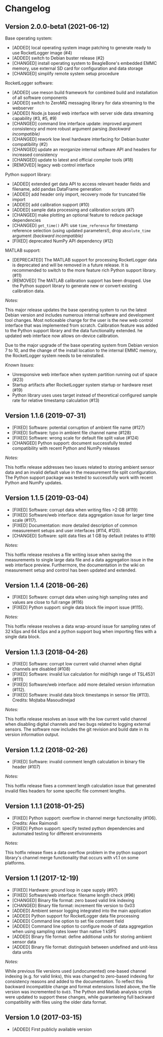 # Changelog


## Version 2.0.0-beta1 (2021-06-12)

Base operating system:
* [ADDED] local operating system image patching to generate ready to use RocketLogger image (#4)
* [ADDED] switch to Debian buster release (#2)
* [CHANGED] install operating system to BeagleBone's embedded EMMC memory, use external SD card for configuration and data storage
* [CHANGED] simplify remote system setup procedure

RocketLogger software:
* [ADDED] use meson build framework for combined build and installation of all software components
* [ADDED] switch to ZeroMQ messaging library for data streaming to the webserver
* [ADDED] Node.js based web interface with server side data streaming capability (#3, #5, #9)
* [CHANGED] command line interface update: improved argument consistency and more robust argument parsing _(backward incompatible)_
* [CHANGED] rework low level hardware interfacing for Debian buster compatibility (#2)
* [CHANGED] update an reorganize internal software API and headers for increased consistency
* [CHANGED] update to latest and official compiler tools (#18)
* [REMOVED] legacy web control interface

Python support library:
* [ADDED] extended get data API to access relevant header fields and filename, add pandas DataFrame generation
* [ADDED] add header only import, recovery mode for truncated file import
* [ADDED] add calibration support (#10)
* [ADDED] sample data processing and calibration scripts (#7)
* [CHANGED] make plotting an optional feature to reduce package dependencies
* [CHANGED] `get_time()` API: use `time_reference` for timestamp reference selection (using updated parameters!), drop `absolute_time` argument _(backward incompatible)_
* [FIXED] deprecated NumPy API dependency (#12)

MATLAB support:
* [DEPRECATED] The MATLAB support for processing RocketLogger data is deprecated and will be removed in a future release. It is recommended to switch to the more feature rich Python support library. (#11)
* [REMOVED] The MATLAB calibration support has been dropped. Use the Python support library to generate new or convert existing calibration data.


_Notes:_

This major release updates the base operating system to run the latest Debian version and includes numerous internal software and development tool changes. Most noticeable change for the user is the new web control interface that was implemented from scratch.
Calibration feature was added to the Python support library and the data functionality extended. he updated web interface now allows on-device calibration.

Due to the major upgrade of the base operating system from Debian version 7 to 10, and the change of the install location to the internal EMMC memory, the RocketLogger system needs to be reinstalled.


_Known Issues:_

* Unresponsive web interface when system partition running out of space (#23)
* Startup artifacts after RocketLogger system startup or hardware reset (#19)
* Python library uses uses target instead of theoretical configured sample rate for relative timestamp calculation (#13)



## Version 1.1.6 (2019-07-31)

* [FIXED] Software: potential corruption of ambient file name (#127)
* [FIXED] Software: typo in ambient file channel name (#128)
* [FIXED] Software: wrong scale for default file split value (#124)
* [CHANGED] Python support: document successfully tested compatibility with recent Python and NumPy releases

_Notes:_

This hotfix release addresses two issues related to storing ambient sensor data and an invalid default value in the measurement file split configuration. The Python support package was tested to successfully work with recent Python and NumPy updates.


## Version 1.1.5 (2019-03-04)

* [FIXED] Software: corrupt data when writing files >2 GB (#119)
* [FIXED] Software/web interface: data aggregation issue for larger time scale (#117).
* [FIXED] Documentation: more detailed description of common measurement setups and user interfaces (#114, #120).
* [CHANGED] Software: split data files at 1 GB by default (relates to #119)

_Notes:_

This hotfix release resolves a file writing issue when saving the measurements to single large data file and a data aggregation issue in the web interface preview. Furthermore, the documentation in the wiki on measurement setup and control has been updated and extended.


## Version 1.1.4 (2018-06-26)

* [FIXED] Software: corrupt data when using high sampling rates and values are close to full range (#116)
* [FIXED] Python support: single data block file import issue (#115).

_Notes:_

This hotfix release resolves a data wrap-around issue for sampling rates of 32 kSps and 64 kSps and a python support bug when importing files with a single data block.


## Version 1.1.3 (2018-04-26)

* [FIXED] Software: corrupt low current valid channel when digital channels are disabled (#108)
* [FIXED] Software: invalid lux calculation for mid/high range of TSL4531 (#111)
* [FIXED] Software/web interface: add more detailed version information (#112).
* [FIXED] Software: invalid data block timestamps in sensor file (#113). Credits: Mojtaba Masoudinejad

_Notes:_

This hotfix release resolves an issue with the low current valid channel when disabling digital channels and two bugs related to logging external sensors.
The software now includes the git revision and build date in its version information output.


## Version 1.1.2 (2018-02-26)

* [FIXED] Software: invalid comment length calculation in binary file header (#107)

_Notes:_

This hotfix release fixes a comment length calculation issue that generated invalid files headers for some specific file comment lengths.


## Version 1.1.1 (2018-01-25)

* [FIXED] Python support: overflow in channel merge functionality (#106). Credits: Alex Raimondi
* [FIXED] Python support: specify tested python dependencies and automated testing for different environments

_Notes:_

This hotfix release fixes a data overflow problem in the python support library's channel merge functionality that occurs with v1.1 on some platforms.


## Version 1.1 (2017-12-19)

* [FIXED] Hardware: ground loop in cape supply (#97)
* [FIXED] Software/web interface: filename length check (#96)
* [CHANGED] Binary file format: zero based valid link indexing
* [CHANGED] Binary file format: increment file version to 0x03
* [ADDED] Ambient sensor logging integrated into the main application
* [ADDED] Python support for RocketLogger data file processing
* [ADDED] Command line option to set file comment field
* [ADDED] Command line option to configure mode of data aggregation when using sampling rates lower than native 1 kSPS
* [ADDED] Binary file format: define additional units for storing ambient sensor data
* [ADDED] Binary file format: distinguish between undefined and unit-less data units

_Notes:_

While previous file versions used (undocumented) one-based channel indexing (e.g. for valid links), this was changed to zero-based indexing for consistency reasons and added to the documentation. To reflect this backward incompatible change and format extensions listed above, the file version was incremented to `0x03`. The Python and Matlab analysis scripts were updated to support these changes, while guaranteeing full backward compatibility with files using the older data format.


## Version 1.0 (2017-03-15)

* [ADDED] First publicly available version
